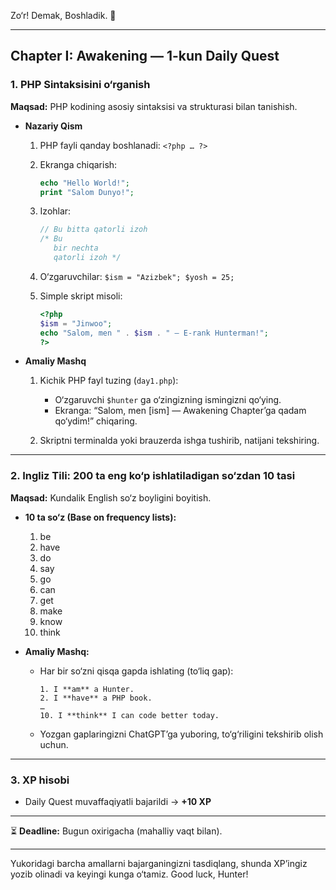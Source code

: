 Zo‘r! Demak, Boshladik. 🎉

---

## Chapter I: Awakening — 1-kun Daily Quest

### 1. PHP Sintaksisini o‘rganish

**Maqsad:** PHP kodining asosiy sintaksisi va strukturasi bilan tanishish.

* **Nazariy Qism**

  1. PHP fayli qanday boshlanadi: `<?php … ?>`
  2. Ekranga chiqarish:

     ```php
     echo "Hello World!";
     print "Salom Dunyo!";
     ```
  3. Izohlar:

     ```php
     // Bu bitta qatorli izoh
     /* Bu 
        bir nechta 
        qatorli izoh */
     ```
  4. O‘zgaruvchilar: `$ism = "Azizbek"; $yosh = 25;`
  5. Simple skript misoli:

     ```php
     <?php
     $ism = "Jinwoo";
     echo "Salom, men " . $ism . " — E-rank Hunterman!";
     ?>
     ```

* **Amaliy Mashq**

  1. Kichik PHP fayl tuzing (`day1.php`):

     * O‘zgaruvchi `$hunter` ga o‘zingizning ismingizni qo‘ying.
     * Ekranga: “Salom, men \[ism] — Awakening Chapter’ga qadam qo‘ydim!” chiqaring.
  2. Skriptni terminalda yoki brauzerda ishga tushirib, natijani tekshiring.

---

### 2. Ingliz Tili: 200 ta eng ko‘p ishlatiladigan so‘zdan 10 tasi

**Maqsad:** Kundalik English so‘z boyligini boyitish.

* **10 ta so‘z (Base on frequency lists):**

  1. be
  2. have
  3. do
  4. say
  5. go
  6. can
  7. get
  8. make
  9. know
  10. think

* **Amaliy Mashq:**

  * Har bir so‘zni qisqa gapda ishlating (to‘liq gap):

    ```text
    1. I **am** a Hunter.
    2. I **have** a PHP book.
    …
    10. I **think** I can code better today.
    ```
  * Yozgan gaplaringizni ChatGPT’ga yuboring, to‘g‘riligini tekshirib olish uchun.

---

### 3. XP hisobi

* Daily Quest muvaffaqiyatli bajarildi → **+10 XP**

---

⏳ **Deadline:** Bugun oxirigacha (mahalliy vaqt bilan).

---

Yukoridagi barcha amallarni bajarganingizni tasdiqlang, shunda XP’ingiz yozib olinadi va keyingi kunga o‘tamiz. Good luck, Hunter!
